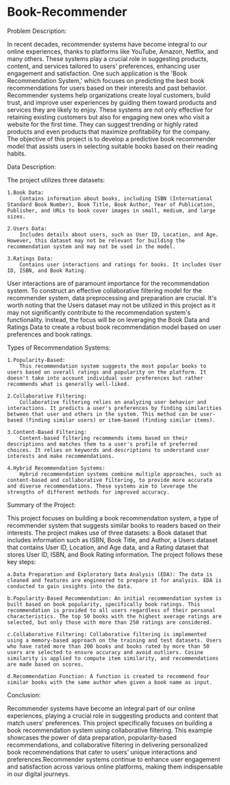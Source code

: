 # Book-Recommender

Problem Description:

In recent decades, recommender systems have become integral to our online experiences, thanks to platforms like YouTube, Amazon, Netflix, and many others. These systems play a crucial role in suggesting products, content, and services tailored to users' preferences, enhancing user engagement and satisfaction. One such application is the 'Book Recommendation System,' which focuses on predicting the best book recommendations for users based on their interests and past behavior. Recommender systems help organizations create loyal customers, build trust, and improve user experiences by guiding them toward products and services they are likely to enjoy. These systems are not only effective for retaining existing customers but also for engaging new ones who visit a website for the first time. They can suggest trending or highly rated products and even products that maximize profitability for the company. The objective of this project is to develop a predictive book recommender model that assists users in selecting suitable books based on their reading habits.

Data Description:

The project utilizes three datasets:

    1.Book Data:
        Contains information about books, including ISBN (International Standard Book Number), Book Title, Book Author, Year of Publication, Publisher, and URLs to book cover images in small, medium, and large sizes.

    2.Users Data:
        Includes details about users, such as User ID, Location, and Age. However, this dataset may not be relevant for building the recommendation system and may not be used in the model.

    3.Ratings Data:
        Contains user interactions and ratings for books. It includes User ID, ISBN, and Book Rating.

User interactions are of paramount importance for the recommendation system. To construct an effective collaborative filtering model for the recommender system, data preprocessing and preparation are crucial. It's worth noting that the Users dataset may not be utilized in this project as it may not significantly contribute to the recommendation system's functionality. Instead, the focus will be on leveraging the Book Data and Ratings Data to create a robust book recommendation model based on user preferences and book ratings.





Types of Recommendation Systems:

    1.Popularity-Based:
        This recommendation system suggests the most popular books to users based on overall ratings and popularity on the platform. It doesn't take into account individual user preferences but rather recommends what is generally well-liked.

    2.Collaborative Filtering:
        Collaborative filtering relies on analyzing user behavior and interactions. It predicts a user's preferences by finding similarities between that user and others in the system. This method can be user-based (finding similar users) or item-based (finding similar items).

    3.Content-Based Filtering:
        Content-based filtering recommends items based on their descriptions and matches them to a user's profile of preferred choices. It relies on keywords and descriptions to understand user interests and make recommendations.

    4.Hybrid Recommendation Systems:
        Hybrid recommendation systems combine multiple approaches, such as content-based and collaborative filtering, to provide more accurate and diverse recommendations. These systems aim to leverage the strengths of different methods for improved accuracy.

Summary of the Project:

This project focuses on building a book recommendation system, a type of recommender system that suggests similar books to readers based on their interests. The project makes use of three datasets: a Book dataset that includes information such as ISBN, Book Title, and Author, a Users dataset that contains User ID, Location, and Age data, and a Rating dataset that stores User ID, ISBN, and Book Rating information.
The project follows these key steps:

    a.Data Preparation and Exploratory Data Analysis (EDA): The data is cleaned and features are engineered to prepare it for analysis. EDA is conducted to gain insights into the data.

    b.Popularity-Based Recommendation: An initial recommendation system is built based on book popularity, specifically book ratings. This recommendation is provided to all users regardless of their personal characteristics. The top 50 books with the highest average ratings are selected, but only those with more than 250 ratings are considered.

    c.Collaborative Filtering: Collaborative filtering is implemented using a memory-based approach on the training and test datasets. Users who have rated more than 200 books and books rated by more than 50 users are selected to ensure accuracy and avoid outliers. Cosine similarity is applied to compute item similarity, and recommendations are made based on scores.

    d.Recommendation Function: A function is created to recommend four similar books with the same author when given a book name as input.

Conclusion:

Recommender systems have become an integral part of our online experiences, playing a crucial role in suggesting products and content that match users' preferences. This project specifically focuses on building a book recommendation system using collaborative filtering. This example showcases the power of data preparation, popularity-based recommendations, and collaborative filtering in delivering personalized book recommendations that cater to users' unique interactions and preferences.Recommender systems continue to enhance user engagement and satisfaction across various online platforms, making them indispensable in our digital journeys.
